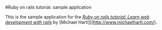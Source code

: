 #Ruby on rails tutorial: sample application 

This is the sample application for the 
[*Ruby on rails tutorial: Learn web development with rails*](http://www.railstutorial.org/)
by [Michael Hartl][(http://www.michaelhartl.com/).